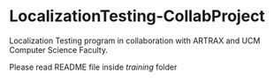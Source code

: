 # LocalizationTesting-CollabProject
Localization Testing program in collaboration with ARTRAX and UCM Computer Science Faculty.

Please read README file inside _training_ folder
